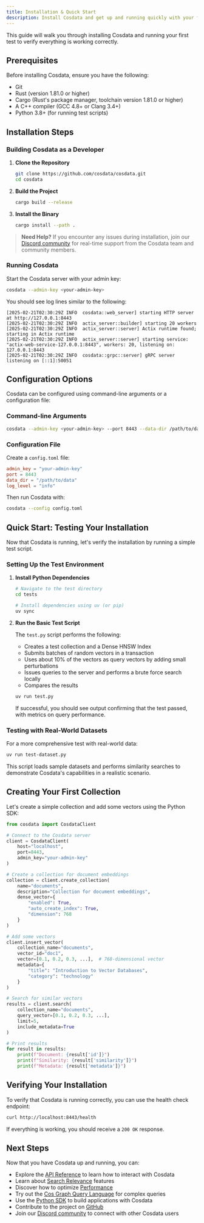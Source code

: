 ```yaml
---
title: Installation & Quick Start
description: Install Cosdata and get up and running quickly with your first vector database
---
```


This guide will walk you through installing Cosdata and running your first test to verify everything is working correctly.

## Prerequisites

Before installing Cosdata, ensure you have the following:

- Git
- Rust (version 1.81.0 or higher)
- Cargo (Rust's package manager, toolchain version 1.81.0 or higher)
- A C++ compiler (GCC 4.8+ or Clang 3.4+)
- Python 3.8+ (for running test scripts)

## Installation Steps

### Building Cosdata as a Developer

1. **Clone the Repository**

   ```bash
   git clone https://github.com/cosdata/cosdata.git
   cd cosdata
   ```

2. **Build the Project**

   ```bash
   cargo build --release
   ```

3. **Install the Binary**

   ```bash
   cargo install --path .
   ```

> **Need Help?** If you encounter any issues during installation, join our <a href="https://discord.gg/XMdtTBrtKT" target="_blank" rel="noopener noreferrer">Discord community</a> for real-time support from the Cosdata team and community members.

### Running Cosdata

Start the Cosdata server with your admin key:

```bash
cosdata --admin-key <your-admin-key>
```

You should see log lines similar to the following:

```
[2025-02-21T02:30:29Z INFO  cosdata::web_server] starting HTTP server at http://127.0.0.1:8443
[2025-02-21T02:30:29Z INFO  actix_server::builder] starting 20 workers
[2025-02-21T02:30:29Z INFO  actix_server::server] Actix runtime found; starting in Actix runtime
[2025-02-21T02:30:29Z INFO  actix_server::server] starting service: "actix-web-service-127.0.0.1:8443", workers: 20, listening on: 127.0.0.1:8443
[2025-02-21T02:30:29Z INFO  cosdata::grpc::server] gRPC server listening on [::1]:50051
```

## Configuration Options

Cosdata can be configured using command-line arguments or a configuration file:

### Command-line Arguments

```bash
cosdata --admin-key <your-admin-key> --port 8443 --data-dir /path/to/data
```

### Configuration File

Create a `config.toml` file:

```toml
admin_key = "your-admin-key"
port = 8443
data_dir = "/path/to/data"
log_level = "info"
```

Then run Cosdata with:

```bash
cosdata --config config.toml
```

## Quick Start: Testing Your Installation

Now that Cosdata is running, let's verify the installation by running a simple test script.

### Setting Up the Test Environment

1. **Install Python Dependencies**

   ```bash
   # Navigate to the test directory
   cd tests
   
   # Install dependencies using uv (or pip)
   uv sync
   ```

2. **Run the Basic Test Script**

   The `test.py` script performs the following:
   
   - Creates a test collection and a Dense HNSW Index
   - Submits batches of random vectors in a transaction
   - Uses about 10% of the vectors as query vectors by adding small perturbations
   - Issues queries to the server and performs a brute force search locally
   - Compares the results

   ```bash
   uv run test.py
   ```

   If successful, you should see output confirming that the test passed, with metrics on query performance.

### Testing with Real-World Datasets

For a more comprehensive test with real-world data:

```bash
uv run test-dataset.py
```

This script loads sample datasets and performs similarity searches to demonstrate Cosdata's capabilities in a realistic scenario.

## Creating Your First Collection

Let's create a simple collection and add some vectors using the Python SDK:

```python
from cosdata import CosdataClient

# Connect to the Cosdata server
client = CosdataClient(
    host="localhost",
    port=8443,
    admin_key="your-admin-key"
)

# Create a collection for document embeddings
collection = client.create_collection(
    name="documents",
    description="Collection for document embeddings",
    dense_vector={
        "enabled": True,
        "auto_create_index": True,
        "dimension": 768
    }
)

# Add some vectors
client.insert_vector(
    collection_name="documents",
    vector_id="doc1",
    vector=[0.1, 0.2, 0.3, ...],  # 768-dimensional vector
    metadata={
        "title": "Introduction to Vector Databases",
        "category": "technology"
    }
)

# Search for similar vectors
results = client.search(
    collection_name="documents",
    query_vector=[0.1, 0.2, 0.3, ...],
    limit=5,
    include_metadata=True
)

# Print results
for result in results:
    print(f"Document: {result['id']}")
    print(f"Similarity: {result['similarity']}")
    print(f"Metadata: {result['metadata']}")
```

## Verifying Your Installation

To verify that Cosdata is running correctly, you can use the health check endpoint:

```bash
curl http://localhost:8443/health
```

If everything is working, you should receive a `200 OK` response.

## Next Steps

Now that you have Cosdata up and running, you can:

- Explore the [API Reference](/api/overview/) to learn how to interact with Cosdata
- Learn about [Search Relevance](/features/search-relevance/) features
- Discover how to optimize [Performance](/features/performance/)
- Try out the [Cos Graph Query Language](/api/cosquery/) for complex queries
- Use the [Python SDK](/api/python-sdk/) to build applications with Cosdata
- Contribute to the project on <a href="https://github.com/cosdata/cosdata" target="_blank" rel="noopener noreferrer">GitHub</a>
- Join our <a href="https://discord.gg/XMdtTBrtKT" target="_blank" rel="noopener noreferrer">Discord community</a> to connect with other Cosdata users 